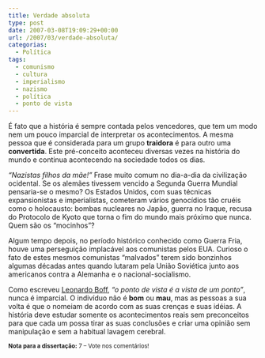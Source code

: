 ```yaml
---
title: Verdade absoluta
type: post
date: 2007-03-08T19:09:29+00:00
url: /2007/03/verdade-absoluta/
categorias:
  - Política
tags:
  - comunismo
  - cultura
  - imperialismo
  - nazismo
  - política
  - ponto de vista
---
```


É fato que a história é sempre contada pelos vencedores, que tem um modo nem um pouco imparcial de interpretar os acontecimentos. A mesma pessoa que é considerada para um grupo **traidora** é para outro uma **convertida**. Este pré-conceito aconteceu diversas vezes na história do mundo e continua acontecendo na sociedade todos os dias.

_“Nazistas filhos da mãe!”_ Frase muito comum no dia-a-dia da civilização ocidental. Se os alemães tivessem vencido a Segunda Guerra Mundial pensaria-se o mesmo? Os Estados Unidos, com suas técnicas expansionistas e imperialistas, cometeram vários genocídios tão cruéis como o holocausto: bombas nucleares no Japão, guerra no Iraque, recusa do Protocolo de Kyoto que torna o fim do mundo mais próximo que nunca. Quem são os “mocinhos”?

Algum tempo depois, no período histórico conhecido como Guerra Fria, houve uma perseguição implacável aos comunistas pelos EUA. Curioso o fato de estes mesmos comunistas “malvados” terem sido bonzinhos algumas décadas antes quando lutaram pela União Soviética junto aos americanos contra a Alemanha e o nacional-socialismo.

Como escreveu [Leonardo Boff][1], _“o ponto de vista é a vista de um ponto”_, nunca é imparcial. O indivíduo não é **bom** ou **mau**, mas as pessoas a sua volta é que o nomeiam de acordo com as suas crenças e suas idéias. A história deve estudar somente os acontecimentos reais sem preconceitos para que cada um possa tirar as suas conclusões e criar uma opinião sem manipulação e sem a habitual lavagem cerebral.

<small><strong>Nota para a dissertação:</strong> 7 – Vote nos comentários!</small>

[1]: http://pt.wikipedia.org/wiki/Leonardo_Boff
